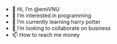 - 👋 Hi, I’m @emiVNU
- 👀 I’m interested in programming
- 🌱 I’m currently learning harry potter
- 💞️ I’m looking to collaborate on business
- 📫 How to reach me money

<!---
emiVNU/emiVNU is a ✨ special ✨ repository because its `README.md` (this file) appears on your GitHub profile.
You can click the Preview link to take a look at your changes.
--->
